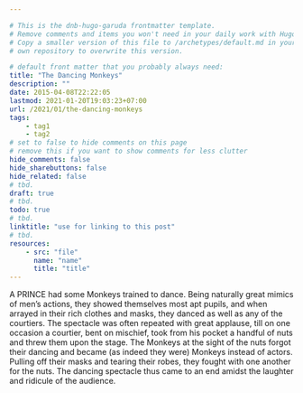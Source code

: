 ```yaml
---

# This is the dnb-hugo-garuda frontmatter template. 
# Remove comments and items you won't need in your daily work with Hugo.
# Copy a smaller version of this file to /archetypes/default.md in your
# own repository to overwrite this version.

# default front matter that you probably always need:
title: "The Dancing Monkeys"
description: ""
date: 2015-04-08T22:22:05
lastmod: 2021-01-20T19:03:23+07:00
url: /2021/01/the-dancing-monkeys
tags:
    - tag1
    - tag2
# set to false to hide comments on this page
# remove this if you want to show comments for less clutter
hide_comments: false
hide_sharebuttons: false
hide_related: false
# tbd.
draft: true
# tbd.
todo: true
# tbd.
linktitle: "use for linking to this post"
# tbd.
resources:
    - src: "file"
      name: "name"
      title: "title"
---
```

A PRINCE had some Monkeys trained to dance. Being naturally great mimics of men’s actions, they showed themselves most apt pupils, and when arrayed in their rich clothes and masks, they danced as well as any of the courtiers. The spectacle was often repeated with great applause, till on one occasion a courtier, bent on mischief, took from his pocket a handful of nuts and threw them upon the stage. The Monkeys at the sight of the nuts forgot their dancing and became (as indeed they were) Monkeys instead of actors. Pulling off their masks and tearing their robes, they fought with one another for the nuts. The dancing spectacle thus came to an end amidst the laughter and ridicule of the audience.
